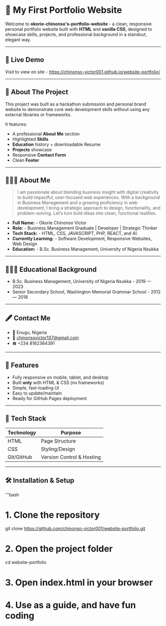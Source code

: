 # 🚀 My First Portfolio Website

Welcome to **okorie-chinonso's-portfolio-website** - a clean, responsive personal portfolio website built with **HTML** and **vanilla CSS**, designed to showcase skills, projects, and professional background in a standout, elegant way.

---
## 🚀 Live Demo

Visit to view on site - https://chinonso-victor001.github.io/website-portfolio/

---
## 🔹 About The Project

This project was built as a hackathon submission and personal brand website to demonstrate core web development skills without using any external libraries or frameworks.

It features:

- A professional **About Me** section
- Highlighted **Skills**
- **Education** history + downloadable Resume
- **Projects** showcase
- Responsive **Contact Form**
- Clean **Footer**

---

## 👨🏾‍🦱 About Me

> I am passionate about blending business insight with digital creativity to build impactful, user-focused web experiences. With a background in Business Management and a growing proficiency in web development, I bring a strategic approach to design, functionality, and problem-solving. Let’s turn bold ideas into clean, functional realities.

- **Full Name:** - Okorie Chinonso Victor
- **Role:** - Business Management Graduate | Developer | Strategic Thinker
- **Tech Stack:** - HTML, CSS, JAVASCRIPT, PHP, REACT, and AI.
- **Currently Learning:** - Software Development, Responsive Websites, Web Design
- **Education:** - B.Sc. Business Management, University of Nigeria Nsukka

---

## 👨🏾‍🎓 Educational Background 

- B.Sc. Business Management, University of Nigeria Nsukka                             -       2019 — 2023
- Senior Secondary School, Washington Memorial Grammar School                         -       2012 — 2018

---

## 🖋️ Contact Me

- 📌 Enugu, Nigeria 
- 📧 chinonsovictor137@gmail.com 
- ☎️ +234 8162364391

---

## 🎇 Features

- Fully responsive on mobile, tablet, and desktop
- Built **only** with HTML & CSS (no frameworks)
- Simple, fast-loading UI
- Easy to update/maintain
- Ready for GitHub Pages deployment

---

## 🔧 Tech Stack

| Technology | Purpose        |
|------------|-----------------
| HTML       | Page Structure |
| CSS        | Styling/Design |
| Git/GitHub  | Version Control & Hosting |

---

## 🛠 Installation & Setup

'''bash
# 1. Clone the repository
git clone https://github.com/chinonso-victor001/website-portfolio.git

# 2. Open the project folder 
cd website-portfolio

# 3. Open index.html in your browser

# 4. Use as a guide, and have fun coding



